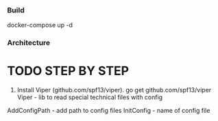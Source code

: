 ### Build
docker-compose up -d

### Architecture


# TODO STEP BY STEP
1. Install Viper (github.com/spf13/viper). 
go get github.com/spf13/viper
Viper - lib to read special technical files with config

AddConfigPath - add path to config files
InitConfig - name of config file
